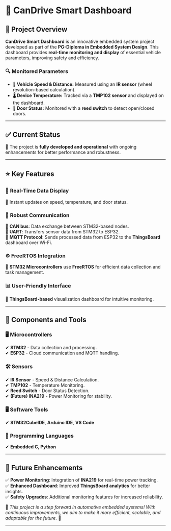 # 🚗 **CanDrive Smart Dashboard**  

## 📌 Project Overview  
**CanDrive Smart Dashboard** is an innovative embedded system project developed as part of the **PG-Diploma in Embedded System Design**. This dashboard provides **real-time monitoring and display** of essential vehicle parameters, improving safety and efficiency.  

### 🔍 **Monitored Parameters**  
- **📏 Vehicle Speed & Distance:** Measured using an **IR sensor** (wheel revolution-based calculation).  
- **🌡 Device Temperature:** Tracked via a **TMP102 sensor** and displayed on the dashboard.  
- **🚪 Door Status:** Monitored with a **reed switch** to detect open/closed doors.  

---  

## ✅ **Current Status**  
🚀 The project is **fully developed and operational** with ongoing enhancements for better performance and robustness.  

---  

## ⭐ **Key Features**  
### 📡 **Real-Time Data Display**  
🔹 Instant updates on speed, temperature, and door status.  

### 🔗 **Robust Communication**  
🔹 **CAN bus**: Data exchange between STM32-based nodes.  
🔹 **UART**: Transfers sensor data from STM32 to ESP32.  
🔹 **MQTT Protocol**: Sends processed data from ESP32 to the **ThingsBoard** dashboard over Wi-Fi.  

### ⚙ **FreeRTOS Integration**  
🔹 **STM32 Microcontrollers** use **FreeRTOS** for efficient data collection and task management.  

### 📊 **User-Friendly Interface**  
🔹 **ThingsBoard-based** visualization dashboard for intuitive monitoring.  

---  

## 🔧 **Components and Tools**  
### 🖥 **Microcontrollers**  
✔ **STM32** - Data collection and processing.  
✔ **ESP32** - Cloud communication and MQTT handling.  

### 🛠 **Sensors**  
✔ **IR Sensor** - Speed & Distance Calculation.  
✔ **TMP102** - Temperature Monitoring.  
✔ **Reed Switch** - Door Status Detection.  
✔ **(Future) INA219** - Power Monitoring for stability.  

### 🖥 **Software Tools**  
✔ **STM32CubeIDE**, **Arduino IDE**, **VS Code**  

### 📝 **Programming Languages**  
✔ **Embedded C, Python**  

---  

## 🚀 **Future Enhancements**  
✅ **Power Monitoring**: Integration of **INA219** for real-time power tracking.  
✅ **Enhanced Dashboard**: Improved **ThingsBoard analytics** for better insights.  
✅ **Safety Upgrades**: Additional monitoring features for increased reliability.  

📢 *This project is a step forward in automotive embedded systems! With continuous improvements, we aim to make it more efficient, scalable, and adaptable for the future.* 🚀  

---  

 

